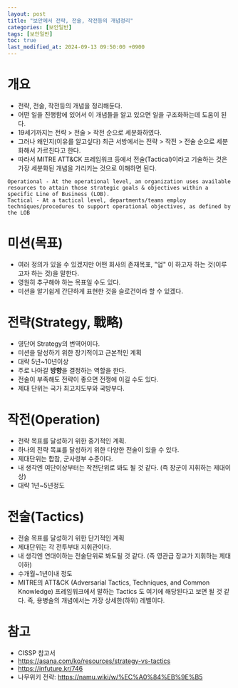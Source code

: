 ```yaml
---
layout: post
title: "보안에서 전략, 전술, 작전등의 개념정리"
categories: [보안일반]
tags: [보안일반]
toc: true
last_modified_at: 2024-09-13 09:50:00 +0900
---
```



# 개요
- 전략, 전술, 작전등의 개념을 정리해둔다. 
- 어떤 일을 진행함에 있어서 이 개념들을 알고 있으면 일을 구조화하는데 도움이 된다. 
- 19세기까지는 전략 > 전술 > 작전 순으로 세분화하였다. 
- 그러나 왜인지(이유를 알고싶다) 최근 서방에서는 전략 > 작전 > 전술 순으로 세분화해서 가르친다고 한다. 
- 따라서 MITRE ATT&CK 프레임워크 등에서 전술(Tactical)이라고 기술하는 것은 가장 세분화된 개념을 가리키는 것으로 이해하면 된다. 

```
Operational - At the operational level, an organization uses available resources to attain those strategic goals & objectives within a specific Line of Business (LOB). 
Tactical - At a tactical level, departments/teams employ techniques/procedures to support operational objectives, as defined by the LOB
```

# 미션(목표)
- 여러 정의가 있을 수 있겠지만 어떤 회사의 존재목표, "업" 이 하고자 하는 것(이루고자 하는 것)을 말한다. 
- 영원히 추구해야 하는 목표일 수도 있다. 
- 미션을 알기쉽게 간단하게 표현한 것을 슬로건이라 할 수 있겠다. 

# 전략(Strategy, 戰略)
- 영단어 Strategy의 번역어이다.
- 미션을 달성하기 위한 장기적이고 근본적인 계획
- 대략 5년~10년이상 
- 주로 나아갈 **방향**을 결정하는 역할을 한다. 
- 전술이 부족해도 전략이 좋으면 전쟁에 이길 수도 있다. 
- 제대 단위는 국가 최고지도부와 국방부다. 

# 작전(Operation)
- 전략 목표를 달성하기 위한 중기적인 계획.
- 하나의 전략 목표를 달성하기 위한 다양한 전술이 있을 수 있다. 
- 제대단위는 합참, 군사령부 수준이다.
- 내 생각엔 여단이상부터는 작전단위로 봐도 될 것 같다. (즉 장군이 지휘하는 제대이상) 
- 대략 1년~5년정도

# 전술(Tactics)
- 전술 목표를 달성하기 위한 단기적인 계획 
- 제대단위는 각 전투부대 지휘관이다.
- 내 생각엔 연대이하는 전술단위로 봐도될 것 같다. (즉 영관급 장교가 지휘하는 제대이하)
- 수개월~1년이내 정도
- MITRE의 ATT&CK (Adversarial Tactics, Techniques, and Common Knowledge) 프레임워크에서 말하는 Tactics 도 여기에 해당된다고 보면 될 것 같다. 즉, 용병술의 개념에서는 가장 상세한(하위) 레벨이다.

# 참고
- CISSP 참고서
- https://asana.com/ko/resources/strategy-vs-tactics
- https://infuture.kr/746
- 나무위키 전략: https://namu.wiki/w/%EC%A0%84%EB%9E%B5